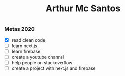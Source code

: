 <h1 align="center">Arthur Mc Santos  <h1>  
  
### Metas 2020

- [x] read clean code
- [ ] learn next.js
- [ ] learn firebase
- [ ] create a youtube channel
- [ ] help people on stackoverflow
- [ ] create a project with next.js and firebase
